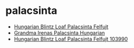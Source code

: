 # palacsinta

 * [Hungarian Blintz Loaf Palacsinta Felfujt](../../index/h/hungarian-blintz-loaf-palacsinta-felfujt-103990.json)
 * [Grandma Irenas Palacsinta Hungarian](../../index/g/grandma-irenas-palacsinta-hungarian.json)
 * [Hungarian Blintz Loaf Palacsinta Felfujt 103990](../../index/h/hungarian-blintz-loaf-palacsinta-felfujt-103990.json)
